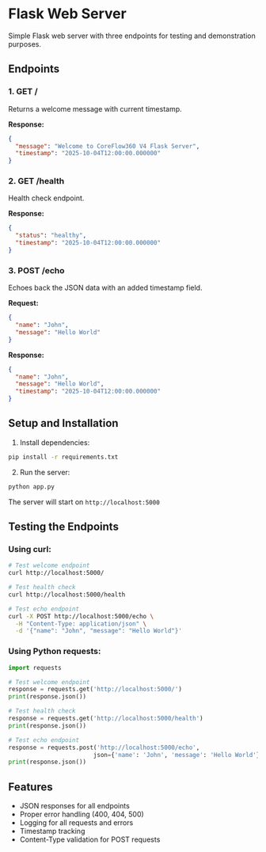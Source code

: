 # Flask Web Server

Simple Flask web server with three endpoints for testing and demonstration purposes.

## Endpoints

### 1. GET /
Returns a welcome message with current timestamp.

**Response:**
```json
{
  "message": "Welcome to CoreFlow360 V4 Flask Server",
  "timestamp": "2025-10-04T12:00:00.000000"
}
```

### 2. GET /health
Health check endpoint.

**Response:**
```json
{
  "status": "healthy",
  "timestamp": "2025-10-04T12:00:00.000000"
}
```

### 3. POST /echo
Echoes back the JSON data with an added timestamp field.

**Request:**
```json
{
  "name": "John",
  "message": "Hello World"
}
```

**Response:**
```json
{
  "name": "John",
  "message": "Hello World",
  "timestamp": "2025-10-04T12:00:00.000000"
}
```

## Setup and Installation

1. Install dependencies:
```bash
pip install -r requirements.txt
```

2. Run the server:
```bash
python app.py
```

The server will start on `http://localhost:5000`

## Testing the Endpoints

### Using curl:

```bash
# Test welcome endpoint
curl http://localhost:5000/

# Test health check
curl http://localhost:5000/health

# Test echo endpoint
curl -X POST http://localhost:5000/echo \
  -H "Content-Type: application/json" \
  -d '{"name": "John", "message": "Hello World"}'
```

### Using Python requests:

```python
import requests

# Test welcome endpoint
response = requests.get('http://localhost:5000/')
print(response.json())

# Test health check
response = requests.get('http://localhost:5000/health')
print(response.json())

# Test echo endpoint
response = requests.post('http://localhost:5000/echo',
                        json={'name': 'John', 'message': 'Hello World'})
print(response.json())
```

## Features

- JSON responses for all endpoints
- Proper error handling (400, 404, 500)
- Logging for all requests and errors
- Timestamp tracking
- Content-Type validation for POST requests
